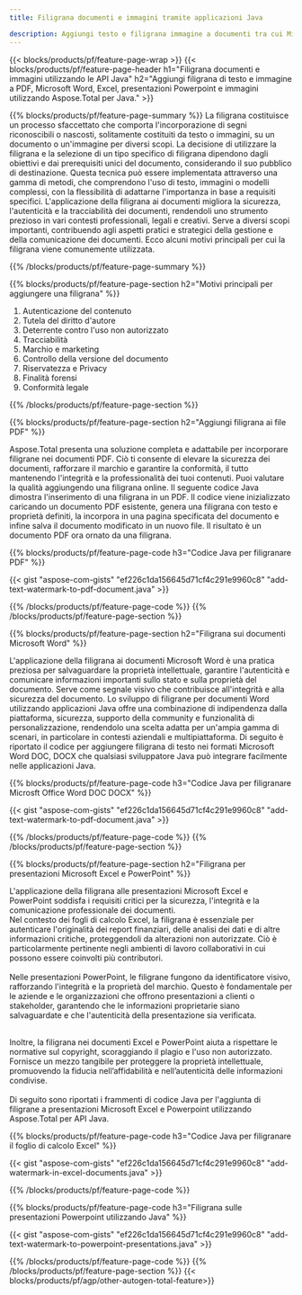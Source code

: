 ```yaml
---
title: Filigrana documenti e immagini tramite applicazioni Java

description: Aggiungi testo e filigrana immagine a documenti tra cui Microsoft Word, Excel, PowerPoint, PDF e immagini tramite la tua applicazione Java. Aggiungi testo gratuito o filigrana immagine online tramite l'app.
---
```


{{< blocks/products/pf/feature-page-wrap >}}
{{< blocks/products/pf/feature-page-header h1="Filigrana documenti e immagini utilizzando le API Java" h2="Aggiungi filigrana di testo e immagine a PDF, Microsoft Word, Excel, presentazioni Powerpoint e immagini utilizzando Aspose.Total per Java." >}}

{{% blocks/products/pf/feature-page-summary %}}
La filigrana costituisce un processo sfaccettato che comporta l'incorporazione di segni riconoscibili o nascosti, solitamente costituiti da testo o immagini, su un documento o un'immagine per diversi scopi. La decisione di utilizzare la filigrana e la selezione di un tipo specifico di filigrana dipendono dagli obiettivi e dai prerequisiti unici del documento, considerando il suo pubblico di destinazione. Questa tecnica può essere implementata attraverso una gamma di metodi, che comprendono l'uso di testo, immagini o modelli complessi, con la flessibilità di adattarne l'importanza in base a requisiti specifici. L'applicazione della filigrana ai documenti migliora la sicurezza, l'autenticità e la tracciabilità dei documenti, rendendoli uno strumento prezioso in vari contesti professionali, legali e creativi. Serve a diversi scopi importanti, contribuendo agli aspetti pratici e strategici della gestione e della comunicazione dei documenti. Ecco alcuni motivi principali per cui la filigrana viene comunemente utilizzata.

{{% /blocks/products/pf/feature-page-summary  %}}

{{% blocks/products/pf/feature-page-section  h2="Motivi principali per aggiungere una filigrana" %}}

1. Autenticazione del contenuto
1. Tutela del diritto d'autore
1. Deterrente contro l'uso non autorizzato
1. Tracciabilità
1. Marchio e marketing
1. Controllo della versione del documento
1. Riservatezza e Privacy
1. Finalità forensi
1. Conformità legale

{{% /blocks/products/pf/feature-page-section %}}

{{% blocks/products/pf/feature-page-section  h2="Aggiungi filigrana ai file PDF" %}}

Aspose.Total presenta una soluzione completa e adattabile per incorporare filigrane nei documenti PDF. Ciò ti consente di elevare la sicurezza dei documenti, rafforzare il marchio e garantire la conformità, il tutto mantenendo l'integrità e la professionalità dei tuoi contenuti. Puoi valutare la qualità aggiungendo una filigrana online. Il seguente codice Java dimostra l'inserimento di una filigrana in un PDF. Il codice viene inizializzato caricando un documento PDF esistente, genera una filigrana con testo e proprietà definiti, la incorpora in una pagina specificata del documento e infine salva il documento modificato in un nuovo file. Il risultato è un documento PDF ora ornato da una filigrana.

{{% blocks/products/pf/feature-page-code h3="Codice Java per filigranare PDF" %}}

{{< gist "aspose-com-gists" "ef226c1da156645d71cf4c291e9960c8" "add-text-watermark-to-pdf-document.java" >}}

{{% /blocks/products/pf/feature-page-code  %}}
{{% /blocks/products/pf/feature-page-section %}}

{{% blocks/products/pf/feature-page-section  h2="Filigrana sui documenti Microsoft Word" %}}

L'applicazione della filigrana ai documenti Microsoft Word è una pratica preziosa per salvaguardare la proprietà intellettuale, garantire l'autenticità e comunicare informazioni importanti sullo stato e sulla proprietà del documento. Serve come segnale visivo che contribuisce all'integrità e alla sicurezza del documento. Lo sviluppo di filigrane per documenti Word utilizzando applicazioni Java offre una combinazione di indipendenza dalla piattaforma, sicurezza, supporto della community e funzionalità di personalizzazione, rendendolo una scelta adatta per un'ampia gamma di scenari, in particolare in contesti aziendali e multipiattaforma. Di seguito è riportato il codice per aggiungere filigrana di testo nei formati Microsoft Word DOC, DOCX che qualsiasi sviluppatore Java può integrare facilmente nelle applicazioni Java.

{{% blocks/products/pf/feature-page-code h3="Codice Java per filigranare Microsft Office Word DOC DOCX" %}}

{{< gist "aspose-com-gists" "ef226c1da156645d71cf4c291e9960c8" "add-text-watermark-to-pdf-document.java" >}}

{{% /blocks/products/pf/feature-page-code  %}}
{{% /blocks/products/pf/feature-page-section %}}


{{% blocks/products/pf/feature-page-section  h2="Filigrana per presentazioni Microsoft Excel e PowerPoint" %}}

L'applicazione della filigrana alle presentazioni Microsoft Excel e PowerPoint soddisfa i requisiti critici per la sicurezza, l'integrità e la comunicazione professionale dei documenti. <br />
Nel contesto dei fogli di calcolo Excel, la filigrana è essenziale per autenticare l'originalità dei report finanziari, delle analisi dei dati e di altre informazioni critiche, proteggendoli da alterazioni non autorizzate. Ciò è particolarmente pertinente negli ambienti di lavoro collaborativi in cui possono essere coinvolti più contributori. 
<br /><br />
Nelle presentazioni PowerPoint, le filigrane fungono da identificatore visivo, rafforzando l'integrità e la proprietà del marchio. Questo è fondamentale per le aziende e le organizzazioni che offrono presentazioni a clienti o stakeholder, garantendo che le informazioni proprietarie siano salvaguardate e che l'autenticità della presentazione sia verificata. <br /><br />

Inoltre, la filigrana nei documenti Excel e PowerPoint aiuta a rispettare le normative sul copyright, scoraggiando il plagio e l'uso non autorizzato. Fornisce un mezzo tangibile per proteggere la proprietà intellettuale, promuovendo la fiducia nell’affidabilità e nell’autenticità delle informazioni condivise.<br /><br />
Di seguito sono riportati i frammenti di codice Java per l'aggiunta di filigrane a presentazioni Microsoft Excel e Powerpoint utilizzando Aspose.Total per API Java.

{{% blocks/products/pf/feature-page-code h3="Codice Java per filigranare il foglio di calcolo Excel" %}}

{{< gist "aspose-com-gists" "ef226c1da156645d71cf4c291e9960c8" "add-watermark-in-excel-documents.java" >}}

{{% /blocks/products/pf/feature-page-code  %}}

{{% blocks/products/pf/feature-page-code h3="Filigrana sulle presentazioni Powerpoint utilizzando Java" %}}

{{< gist "aspose-com-gists" "ef226c1da156645d71cf4c291e9960c8" "add-text-watermark-to-powerpoint-presentations.java" >}}

{{% /blocks/products/pf/feature-page-code  %}}
{{% /blocks/products/pf/feature-page-section %}}
{{< blocks/products/pf/agp/other-autogen-total-feature>}}